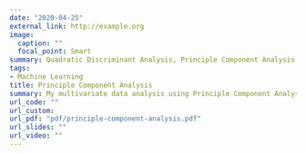 ```yaml
---
date: "2020-04-25"
external_link: http://example.org
image:
  caption: ""
  focal_point: Smart
summary: Quadratic Discriminant Analysis, Principle Component Analysis
tags:
- Machine Learning
title: Principle Component Analysis
summary: My multivariate data analysis using Principle Component Analysis for ETC3250 Business at [Monash Business School](https://www.monash.edu/business/home)
url_code: ""
url_custom: 
url_pdf: "pdf/principle-component-analysis.pdf"
url_slides: ""
url_video: ""
---
```

